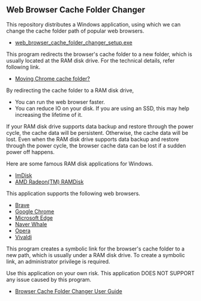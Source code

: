 ## Web Browser Cache Folder Changer

This repository distributes a Windows application, using which we can change the cache folder path of popular web browsers.
*   [web\_browser\_cache\_folder\_changer\_setup.exe](https://github.com/kmscom/Browser-Cache-Folder-Changer/blob/main/Release/web_browser_cache_folder_changer_setup.exe)

This program redirects the browser's cache folder to a new folder, which is usually located at the RAM disk drive. For the technical details, refer following link.
*   [Moving Chrome cache folder?](https://superuser.com/questions/866016/moving-chrome-cache-folder)

By redirecting the cache folder to a RAM disk drive,

*   You can run the web browser faster.
*   You can reduce IO on your disk. If you are using an SSD, this may help increasing the lifetime of it.

If your RAM disk drive supports data backup and restore through the power cycle, the cache data will be persistent. Otherwise, the cache data will be lost. Even when the RAM disk drive supports data backup and restore through the power cycle, the browser cache data can be lost if a sudden power off happens.

Here are some famous RAM disk  applications for Windows.
*   [ImDisk](https://sourceforge.net/projects/imdisk-toolkit/)
*   [AMD Radeon(TM) RAMDisk](https://www.radeonramdisk.com/software_downloads.php)


This application supports the following web browsers.
*   [Brave](https://brave.com/)
*   [Google Chrome](https://www.google.com/)
*   [Microsoft Edge](https://www.microsoft.com/edge/)
*   [Naver Whale](https://whale.naver.com/)
*   [Opera](https://www.opera.com/)
*   [Vivaldi](https://vivaldi.com/)

This program creates a symbolic link for the browser's cache folder to a new path, which is usually under a RAM disk drive. To create a symbolic link, an administrator privilege is required.

Use this application on your own risk. This application DOES NOT SUPPORT any issue caused by this program.
- [Browser Cache Folder Changer User Guide](https://github.com/kmscom/Browser-Cache-Folder-Changer/blob/main/User%20Guide/User%20Guide.md)
